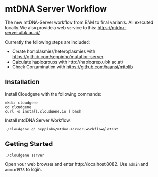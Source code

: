 # mtDNA Server Workflow
The new mtDNA-Server workflow from BAM to final variants. All executed locally. We also provide a web service to this: https://mtdna-server.uibk.ac.at/

Currently the following steps are included:

* Create homplasmies/heteroplasmies with https://github.com/seppinho/mutation-server
* Calculate haplogroups with http://haplogrep.uibk.ac.at/
* Check Contamination with https://github.com/haansi/mitolib

## Installation

Install Cloudgene with the following commands:

```
mkdir cloudgene
cd cloudgene
curl -s install.cloudgene.io | bash
```

Install mtdDNA Server Workflow:

```
./cloudgene gh seppinho/mtdna-server-workflow@latest
```

## Getting Started



```
./cloudgene server
```

Open your web browser and enter http://localhost:8082. Use `admin` and `admin1978` to login.

